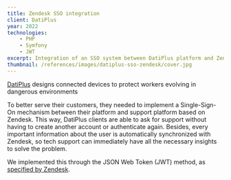 ```yaml
---
title: Zendesk SSO integration
client: DatiPlus
year: 2022
technologies:
    - PHP
    - Symfony
    - JWT
excerpt: Integration of an SSO system between DatiPlus platform and Zendesk.
thumbnail: /references/images/datiplus-sso-zendesk/cover.jpg
---
```


[DatiPlus](https://dati-plus.com/) designs connected devices to protect workers evolving in dangerous environments

To better serve their customers, they needed to implement a Single-Sign-On mechanism between their platform and support platform based on Zendesk. This way, DatiPlus clients are able to ask for support without having to create another account or authenticate again. Besides, every important information about the user is automatically synchronized with Zendesk, so tech support can immediately have all the necessary insights to solve the problem.

We implemented this through the JSON Web Token (JWT) method, as [specified by Zendesk](https://support.zendesk.com/hc/en-us/articles/4408845838874-Enabling-JWT-JSON-Web-Token-single-sign-on).
